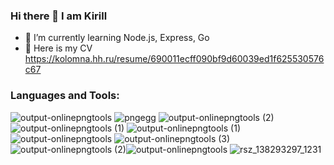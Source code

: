 

### Hi there 👋 I am Kirill

- 🌱 I’m currently learning Node.js, Express, Go
- 📄 Here is my CV https://kolomna.hh.ru/resume/690011ecff090bf9d60039ed1f625530576c67

### Languages and Tools:
![output-onlinepngtools](https://user-images.githubusercontent.com/46884257/124394206-0dbe0a80-dd07-11eb-974f-0ef9de661814.png)
![pngegg](https://user-images.githubusercontent.com/46884257/124394440-24b12c80-dd08-11eb-82be-07b95caacfb3.png)
![output-onlinepngtools (2)](https://user-images.githubusercontent.com/46884257/124394447-27ac1d00-dd08-11eb-8f8a-bc092b308142.png)
![output-onlinepngtools (1)](https://user-images.githubusercontent.com/46884257/124394449-2a0e7700-dd08-11eb-9e86-6ba83b48ee7c.png)
![output-onlinepngtools (1)](https://user-images.githubusercontent.com/46884257/124394517-807bb580-dd08-11eb-8f08-417f2a2f7425.png)
![output-onlinepngtools](https://user-images.githubusercontent.com/46884257/124394523-86719680-dd08-11eb-9ea3-1bff636ad5fe.png)
![output-onlinepngtools (3)](https://user-images.githubusercontent.com/46884257/124394614-dd776b80-dd08-11eb-9f07-067ff443583b.png)
![output-onlinepngtools (2)](https://user-images.githubusercontent.com/46884257/124394617-de100200-dd08-11eb-947f-7330e800fde5.png)![output-onlinepngtools](https://user-images.githubusercontent.com/46884257/124394826-c127fe80-dd09-11eb-81e1-c1a202ae923c.png)
![rsz_138293297_1231](https://user-images.githubusercontent.com/46884257/125696425-5194a70c-6250-4eb5-a4a9-e14b9e34f5aa.png)
